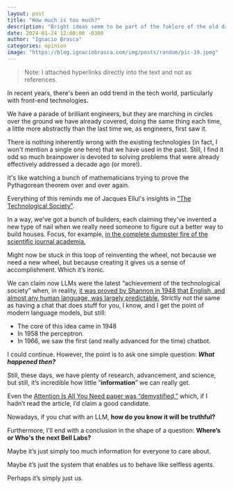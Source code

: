 ```yaml
---
layout: post
title: "How much is too much?"
description: "Bright ideas seem to be part of the foklore of the old days. Is that a true thing?"
date: 2024-01-24 12:00:00 -0300
author: "Ignacio Brasca"
categories: opinion
image: "https://blog.ignaciobrasca.com/img/posts/random/pic-19.jpeg"
---
```


> Note: I attached hyperlinks directly into the text and not as references.

In recent years, there's been an odd trend in the tech world, particularly with front-end technologies. 

We have a parade of brilliant engineers, but they are marching in circles over the ground we have already covered, doing the same thing each time, a little more abstractly than the last time we, as engineers, first saw it. 

There is nothing inherently wrong with the existing technologies (in fact, I won't mention a single one here) that we have used in the past. Still, I find it odd so much brainpower is devoted to solving problems that were already effectively addressed a decade ago (or more!). 

It's like watching a bunch of mathematicians trying to prove the Pythagorean theorem over and over again.

Everything of this reminds me of Jacques Ellul's insights in ["The Technological Society"](https://en.wikipedia.org/wiki/The_Technological_Society). 

In a way, we've got a bunch of builders, each claiming they've invented a new type of nail when we really need someone to figure out a better way to build houses. Focus, for example, [in the complete dumpster fire of the scientific journal academia.](https://pubmed.ncbi.nlm.nih.gov/22301307/)

Might now be stuck in this loop of reinventing the wheel, not because we need a new wheel, but because creating it gives us a sense of accomplishment. Which it’s ironic. 

We can claim now LLMs were the latest “achievement of the technological society” when, in reality, [it was proved by Shannon in 1948 that English, and almost any human language, was largely predictable.](https://www.lesswrong.com/posts/Y7WP47tL9zQwkLTqZ/a-conceptual-precursor-to-today-s-language-machines-shannon) Strictly not the same as having a chat that does stuff for you, I know, and I get the point of modern language models, but still:

- The core of this idea came in 1948
- In 1958 the perceptron.
- In 1966, we saw the first (and really advanced for the time) chatbot.

I could continue. However, the point is to ask one simple question: ***What happened then?*** 

Still, these days, we have plenty of research, advancement, and science, but still, it’s incredible how little “**information**” we can really get.

Even the [Attention Is All You Need paper was “demystified,”](http://bactra.org/notebooks/nn-attention-and-transformers.html) which, if I hadn’t read the article, I’d claim a good candidate. 

Nowadays, if you chat with an LLM, **how do you know it will be truthful?** 

Furthermore, I'll end with a conclusion in the shape of a question: **Where’s or Who's the next Bell Labs?**

Maybe it’s just simply too much information for everyone to care about.

Maybe it’s just the system that enables us to behave like selfless agents.

Perhaps it’s simply just us.